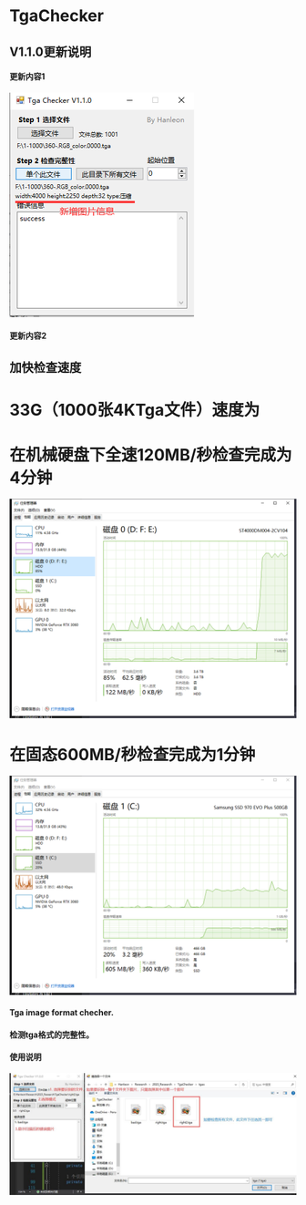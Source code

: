 # TgaChecker

## V1.1.0更新说明
#### 更新内容1
![image](https://github.com/Hanleon/TgaChecker/blob/main/V1.1.0.png)

#### 更新内容2
## 加快检查速度
# 33G（1000张4KTga文件）速度为
# 在机械硬盘下全速120MB/秒检查完成为4分钟
![image](https://github.com/Hanleon/TgaChecker/blob/main/%E6%9C%BA%E6%A2%B0.png)
# 
# 在固态600MB/秒检查完成为1分钟
![image](https://github.com/Hanleon/TgaChecker/blob/main/%E5%9B%BA%E6%80%81.png)
 
#### Tga image format checher.
#### 检测tga格式的完整性。

#### 使用说明
![image](https://github.com/Hanleon/TgaChecker/blob/main/%E4%BD%BF%E7%94%A8%E8%AF%B4%E6%98%8E.jpg)



